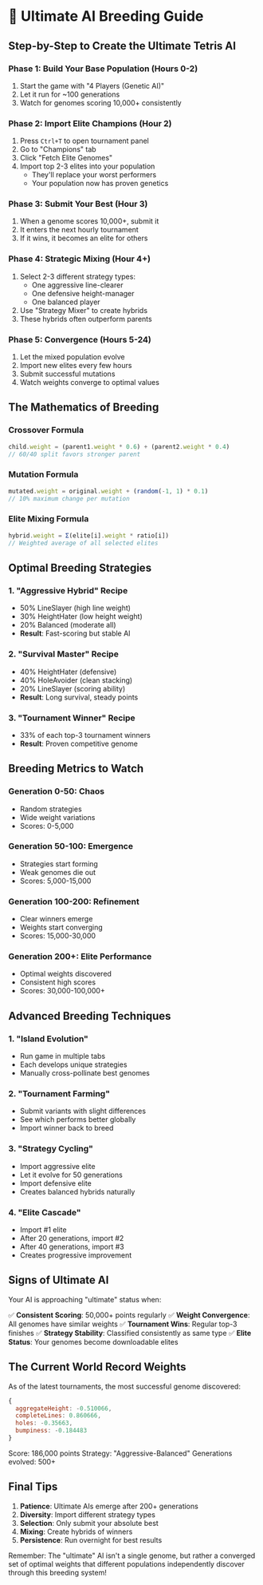 # 🧬 Ultimate AI Breeding Guide

## Step-by-Step to Create the Ultimate Tetris AI

### Phase 1: Build Your Base Population (Hours 0-2)
1. Start the game with "4 Players (Genetic AI)"
2. Let it run for ~100 generations
3. Watch for genomes scoring 10,000+ consistently

### Phase 2: Import Elite Champions (Hour 2)
1. Press `Ctrl+T` to open tournament panel
2. Go to "Champions" tab
3. Click "Fetch Elite Genomes"
4. Import top 2-3 elites into your population
   - They'll replace your worst performers
   - Your population now has proven genetics

### Phase 3: Submit Your Best (Hour 3)
1. When a genome scores 10,000+, submit it
2. It enters the next hourly tournament
3. If it wins, it becomes an elite for others

### Phase 4: Strategic Mixing (Hour 4+)
1. Select 2-3 different strategy types:
   - One aggressive line-clearer
   - One defensive height-manager
   - One balanced player
2. Use "Strategy Mixer" to create hybrids
3. These hybrids often outperform parents

### Phase 5: Convergence (Hours 5-24)
1. Let the mixed population evolve
2. Import new elites every few hours
3. Submit successful mutations
4. Watch weights converge to optimal values

## The Mathematics of Breeding

### Crossover Formula
```javascript
child.weight = (parent1.weight * 0.6) + (parent2.weight * 0.4)
// 60/40 split favors stronger parent
```

### Mutation Formula
```javascript
mutated.weight = original.weight + (random(-1, 1) * 0.1)
// 10% maximum change per mutation
```

### Elite Mixing Formula
```javascript
hybrid.weight = Σ(elite[i].weight * ratio[i])
// Weighted average of all selected elites
```

## Optimal Breeding Strategies

### 1. "Aggressive Hybrid" Recipe
- 50% LineSlayer (high line weight)
- 30% HeightHater (low height weight)  
- 20% Balanced (moderate all)
- **Result**: Fast-scoring but stable AI

### 2. "Survival Master" Recipe
- 40% HeightHater (defensive)
- 40% HoleAvoider (clean stacking)
- 20% LineSlayer (scoring ability)
- **Result**: Long survival, steady points

### 3. "Tournament Winner" Recipe
- 33% of each top-3 tournament winners
- **Result**: Proven competitive genome

## Breeding Metrics to Watch

### Generation 0-50: Chaos
- Random strategies
- Wide weight variations
- Scores: 0-5,000

### Generation 50-100: Emergence
- Strategies start forming
- Weak genomes die out
- Scores: 5,000-15,000

### Generation 100-200: Refinement
- Clear winners emerge
- Weights start converging
- Scores: 15,000-30,000

### Generation 200+: Elite Performance
- Optimal weights discovered
- Consistent high scores
- Scores: 30,000-100,000+

## Advanced Breeding Techniques

### 1. "Island Evolution"
- Run game in multiple tabs
- Each develops unique strategies
- Manually cross-pollinate best genomes

### 2. "Tournament Farming"
- Submit variants with slight differences
- See which performs better globally
- Import winner back to breed

### 3. "Strategy Cycling"
- Import aggressive elite
- Let it evolve for 50 generations
- Import defensive elite
- Creates balanced hybrids naturally

### 4. "Elite Cascade"
- Import #1 elite
- After 20 generations, import #2
- After 40 generations, import #3
- Creates progressive improvement

## Signs of Ultimate AI

Your AI is approaching "ultimate" status when:

✅ **Consistent Scoring**: 50,000+ points regularly
✅ **Weight Convergence**: All genomes have similar weights
✅ **Tournament Wins**: Regular top-3 finishes
✅ **Strategy Stability**: Classified consistently as same type
✅ **Elite Status**: Your genomes become downloadable elites

## The Current World Record Weights

As of the latest tournaments, the most successful genome discovered:
```javascript
{
  aggregateHeight: -0.510066,
  completeLines: 0.860666,  
  holes: -0.35663,
  bumpiness: -0.184483
}
```
Score: 186,000 points
Strategy: "Aggressive-Balanced"
Generations evolved: 500+

## Final Tips

1. **Patience**: Ultimate AIs emerge after 200+ generations
2. **Diversity**: Import different strategy types
3. **Selection**: Only submit your absolute best
4. **Mixing**: Create hybrids of winners
5. **Persistence**: Run overnight for best results

Remember: The "ultimate" AI isn't a single genome, but rather a converged set of optimal weights that different populations independently discover through this breeding system!
